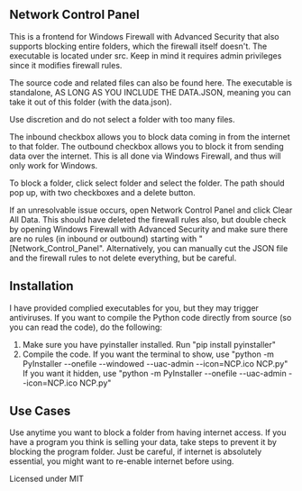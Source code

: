 ## Network Control Panel

This is a frontend for Windows Firewall with Advanced Security that also supports blocking entire folders, which the firewall itself doesn't.
The executable is located under src. Keep in mind it requires admin privileges since it modifies firewall rules.

The source code and related files can also be found here. The executable is standalone, AS LONG AS YOU INCLUDE THE DATA.JSON, meaning you can take it out of this folder (with the data.json).

Use discretion and do not select a folder with too many files.

The inbound checkbox allows you to block data coming in from the internet to that folder. The outbound checkbox allows you to block it from sending data over the internet. This is all done via Windows Firewall, and thus will only work for Windows.

To block a folder, click select folder and select the folder. The path should pop up, with two checkboxes and a delete button.

If an unresolvable issue occurs, open Network Control Panel and click Clear All Data. This should have deleted the firewall rules also, but double check by opening Windows Firewall with Advanced Security and make sure there are no rules (in inbound or outbound) starting with "[Network_Control_Panel". Alternatively, you can manually cut the JSON file and the firewall rules to not delete everything, but be careful.

## Installation

I have provided complied executables for you, but they may trigger antiviruses. If you want to compile the Python code directly from source (so you can read the code), do the following:

1. Make sure you have pyinstaller installed. Run "pip install pyinstaller"
2. Compile the code. If you want the terminal to show, use "python -m PyInstaller --onefile --windowed --uac-admin --icon=NCP.ico NCP.py" If you want it hidden, use "python -m PyInstaller --onefile --uac-admin --icon=NCP.ico NCP.py"

## Use Cases

Use anytime you want to block a folder from having internet access. If you have a program you think is selling your data, take steps to prevent it by blocking the program folder. Just be careful, if internet is absolutely essential, you might want to re-enable internet before using.

Licensed under MIT



